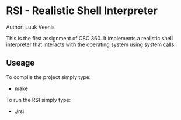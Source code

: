 # RSI - Realistic Shell Interpreter

Author: Luuk Veenis

This is the first assignment of CSC 360. It implements a realistic shell
interpreter that interacts with the operating system using system calls.

## Useage

To compile the project simply type:
- make

To run the RSI simply type:
- ./rsi
